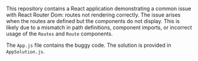 This repository contains a React application demonstrating a common issue with React Router Dom: routes not rendering correctly. The issue arises when the routes are defined but the components do not display.  This is likely due to a mismatch in path definitions, component imports, or incorrect usage of the `Routes` and `Route` components.

The `App.js` file contains the buggy code.  The solution is provided in `AppSolution.js`.
